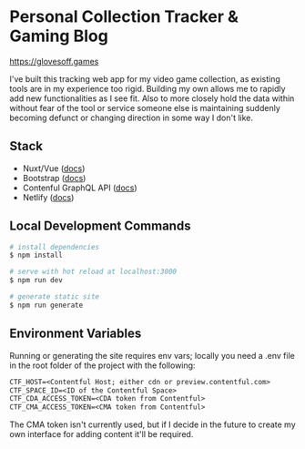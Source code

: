 # Personal Collection Tracker & Gaming Blog

https://glovesoff.games

I've built this tracking web app for my video game collection, as existing tools are in my experience too rigid. Building my own allows me to rapidly add new functionalities as I see fit. Also to more closely hold the data within without fear of the tool or service someone else is maintaining suddenly becoming defunct or changing direction in some way I don't like.

## Stack

- Nuxt/Vue ([docs](https://nuxtjs.org))
- Bootstrap ([docs](https://bootstrap-vue.org/docs))
- Contenful GraphQL API ([docs](https://www.contentful.com/developers/docs/references/graphql/))
- Netlify ([docs](https://docs.netlify.com/))

## Local Development Commands

```bash
# install dependencies
$ npm install

# serve with hot reload at localhost:3000
$ npm run dev

# generate static site
$ npm run generate
```

## Environment Variables

Running or generating the site requires env vars; locally you need a .env file in the root folder of the project with the following:

```txt
CTF_HOST=<Contentful Host; either cdn or preview.contentful.com>
CTF_SPACE_ID=<ID of the Contentful Space>
CTF_CDA_ACCESS_TOKEN=<CDA token from Contentful>
CTF_CMA_ACCESS_TOKEN=<CMA token from Contentful>
```

The CMA token isn't currently used, but if I decide in the future to create my own interface for adding content it'll be required.
